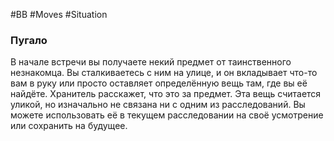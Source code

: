 #BB  #Moves #Situation 
### Пугало 
В начале встречи вы получаете некий предмет от  таинственного незнакомца. Вы сталкиваетесь с ним на  улице, и он вкладывает что-то вам в руку или просто  оставляет определённую вещь там, где вы её найдёте.  Хранитель расскажет, что это за предмет. Эта вещь  считается уликой, но изначально не связана ни с одним  из расследований. Вы можете использовать её в  текущем расследовании на своё усмотрение или  сохранить на будущее.